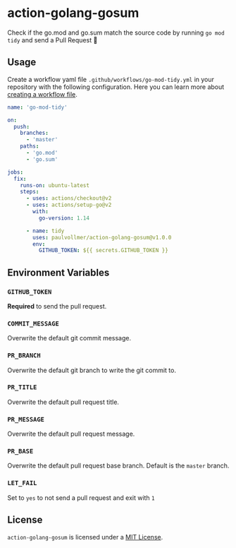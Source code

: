 # action-golang-gosum

Check if the go.mod and go.sum match the source code by running `go mod tidy` and send a Pull Request :rocket:

## Usage

Create a workflow yaml file `.github/workflows/go-mod-tidy.yml` in your repository with the following configuration.
Here you can learn more about [creating a workflow file](https://help.github.com/en/articles/configuring-a-workflow#creating-a-workflow-file).

```yaml
name: 'go-mod-tidy'

on:
  push:
    branches:
      - 'master'
    paths:
      - 'go.mod'
      - 'go.sum'

jobs:
  fix:
    runs-on: ubuntu-latest
    steps:
      - uses: actions/checkout@v2
      - uses: actions/setup-go@v2
        with:
          go-version: 1.14

      - name: tidy
        uses: paulvollmer/action-golang-gosum@v1.0.0
        env:
          GITHUB_TOKEN: ${{ secrets.GITHUB_TOKEN }}
```

## Environment Variables

### `GITHUB_TOKEN`
**Required** to send the pull request.

### `COMMIT_MESSAGE`
Overwrite the default git commit message.

### `PR_BRANCH`
Overwrite the default git branch to write the git commit to.

### `PR_TITLE`
Overwrite the default pull request title.

### `PR_MESSAGE`
Overwrite the default pull request message.

### `PR_BASE`
Overwrite the default pull request base branch. Default is the `master` branch.

### `LET_FAIL`
Set to `yes` to not send a pull request and exit with `1`

## License

`action-golang-gosum` is licensed under a [MIT License](LICENSE).